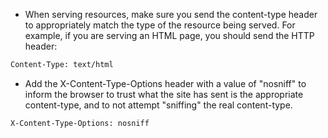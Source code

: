 - When serving resources, make sure you send the content-type header to appropriately match the type of the resource being served. For example, if you are serving an HTML page, you should send the HTTP header:

```html
Content-Type: text/html
```

- Add the X-Content-Type-Options header with a value of "nosniff" to inform the browser to trust what the site has sent is the appropriate content-type, and to not attempt "sniffing" the real content-type.

```html
X-Content-Type-Options: nosniff
```